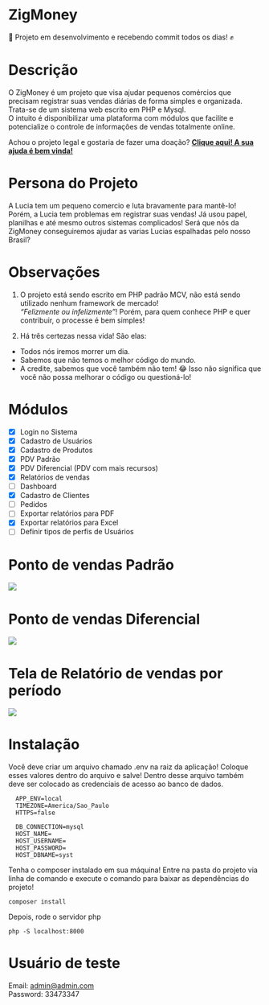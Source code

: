 # ZigMoney
🚧 Projeto em desenvolvimento e recebendo commit todos os dias! ✊

# Descrição
<p>
O ZigMoney é um projeto que visa ajudar pequenos comércios que precisam registrar suas vendas diárias de forma simples e organizada. Trata-se de um sistema web escrito em PHP e Mysql. <br>
O intuito é disponibilizar uma plataforma com módulos que facilite e potencialize o controle de informações de vendas totalmente online. 
</p>

<p>
  Achou o projeto legal e gostaria de fazer uma doação? <a href="https://pag.ae/7W6_WBpg2" target="_blank">
  <b>Clique aqui! A sua ajuda é bem vinda!</b></a> 
</p>

# Persona do Projeto
<p>
A Lucia tem um pequeno comercio e luta bravamente para mantê-lo! Porém, a Lucia tem problemas em registrar suas vendas! Já usou papel, planilhas e até mesmo outros sistemas complicados! Será que nós da ZigMoney conseguiremos ajudar as varias Lucias espalhadas pelo nosso Brasil?
</p>

# Observações
1. O projeto está sendo escrito em PHP padrão MCV, não está sendo utilizado nenhum framework de mercado!  <br> 
*“Felizmente ou infelizmente”*! Porém, para quem conhece PHP e quer contribuir, o processe é bem simples! 

2. Há três certezas nessa vida! São elas: 
* Todos nós iremos morrer um dia. 
* Sabemos que não temos o melhor código do mundo.
* A credite, sabemos que você também não tem! 😂
Isso não significa que você não possa melhorar o código ou questioná-lo! 


# Módulos
- [x] Login no Sistema
- [x] Cadastro de Usuários
- [x] Cadastro de Produtos
- [x] PDV Padrão 
- [x] PDV Diferencial (PDV com mais recursos)
- [x] Relatórios de vendas
- [ ] Dashboard
- [x] Cadastro de Clientes
- [ ] Pedidos
- [ ] Exportar relatórios para PDF
- [x] Exportar relatórios para Excel
- [ ] Definir tipos de perfis de Usuários

# Ponto de vendas Padrão
<img src="https://raw.githubusercontent.com/valdiney/zig/master/prints/tela_de_venda.png"/>

# Ponto de vendas Diferencial
<img src="https://raw.githubusercontent.com/valdiney/zig/master/prints/tela_de_venda_diferencial.png"/>

# Tela de Relatório de vendas por período
<img src="https://raw.githubusercontent.com/valdiney/zig/master/prints/tela_de_relatorio_por_periodo.png"/>

# Instalação 
<p>
  Você deve criar um arquivo chamado .env na raiz da aplicação! Coloque esses valores dentro do arquivo e salve!
  Dentro desse arquivo também deve ser colocado as credenciais de acesso ao banco de dados.
</p>

```TEXT
  APP_ENV=local
  TIMEZONE=America/Sao_Paulo
  HTTPS=false

  DB_CONNECTION=mysql
  HOST_NAME=
  HOST_USERNAME=
  HOST_PASSWORD=
  HOST_DBNAME=syst
```

Tenha o composer instalado em sua máquina! Entre na pasta do projeto via linha de comando e execute
o comando para baixar as dependências do projeto!

```TEXT
composer install
```

Depois, rode o servidor php

```TEXT
php -S localhost:8000
```

# Usuário de teste
Email: admin@admin.com <br>
Password: 33473347
